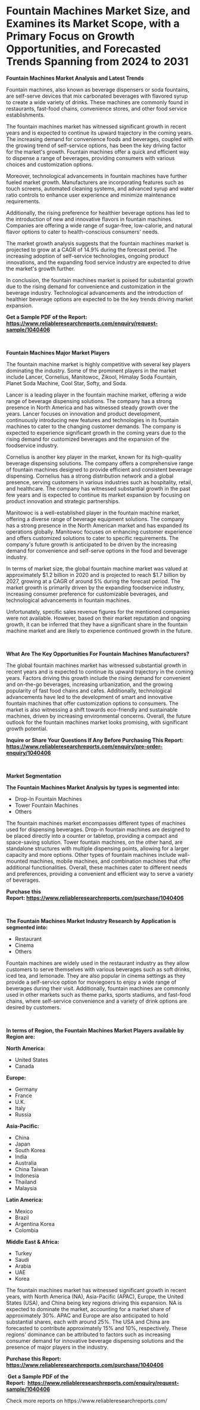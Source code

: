 <p><h1>Fountain Machines Market Size, and Examines its Market Scope, with a Primary Focus on Growth Opportunities, and Forecasted Trends Spanning from 2024 to 2031</h1></p><p><strong>Fountain Machines Market Analysis and Latest Trends</strong></p>
<p><p>Fountain machines, also known as beverage dispensers or soda fountains, are self-serve devices that mix carbonated beverages with flavored syrup to create a wide variety of drinks. These machines are commonly found in restaurants, fast-food chains, convenience stores, and other food service establishments.</p><p>The fountain machines market has witnessed significant growth in recent years and is expected to continue its upward trajectory in the coming years. The increasing demand for convenience foods and beverages, coupled with the growing trend of self-service options, has been the key driving factor for the market's growth. Fountain machines offer a quick and efficient way to dispense a range of beverages, providing consumers with various choices and customization options.</p><p>Moreover, technological advancements in fountain machines have further fueled market growth. Manufacturers are incorporating features such as touch screens, automated cleaning systems, and advanced syrup and water ratio controls to enhance user experience and minimize maintenance requirements.</p><p>Additionally, the rising preference for healthier beverage options has led to the introduction of new and innovative flavors in fountain machines. Companies are offering a wide range of sugar-free, low-calorie, and natural flavor options to cater to health-conscious consumers' needs.</p><p>The market growth analysis suggests that the fountain machines market is projected to grow at a CAGR of 14.9% during the forecast period. The increasing adoption of self-service technologies, ongoing product innovations, and the expanding food service industry are expected to drive the market's growth further.</p><p>In conclusion, the fountain machines market is poised for substantial growth due to the rising demand for convenience and customization in the beverage industry. Technological advancements and the introduction of healthier beverage options are expected to be the key trends driving market expansion.</p></p>
<p><strong>Get a Sample PDF of the Report:&nbsp; <a href="https://www.reliableresearchreports.com/enquiry/request-sample/1040406">https://www.reliableresearchreports.com/enquiry/request-sample/1040406</a></strong></p>
<p>&nbsp;</p>
<p><strong>Fountain Machines Major Market Players</strong></p>
<p><p>The fountain machine market is highly competitive with several key players dominating the industry. Some of the prominent players in the market include Lancer, Cornelius, Manitowoc, Zikool, Himalay Soda Fountain, Planet Soda Machine, Cool Star, Softy, and Soda.</p><p>Lancer is a leading player in the fountain machine market, offering a wide range of beverage dispensing solutions. The company has a strong presence in North America and has witnessed steady growth over the years. Lancer focuses on innovation and product development, continuously introducing new features and technologies in its fountain machines to cater to the changing customer demands. The company is expected to experience significant growth in the coming years due to the rising demand for customized beverages and the expansion of the foodservice industry.</p><p>Cornelius is another key player in the market, known for its high-quality beverage dispensing solutions. The company offers a comprehensive range of fountain machines designed to provide efficient and consistent beverage dispensing. Cornelius has a strong distribution network and a global presence, serving customers in various industries such as hospitality, retail, and healthcare. The company has witnessed substantial growth in the past few years and is expected to continue its market expansion by focusing on product innovation and strategic partnerships.</p><p>Manitowoc is a well-established player in the fountain machine market, offering a diverse range of beverage equipment solutions. The company has a strong presence in the North American market and has expanded its operations globally. Manitowoc focuses on enhancing customer experience and offers customized solutions to cater to specific requirements. The company's future growth is anticipated to be driven by the increasing demand for convenience and self-serve options in the food and beverage industry.</p><p>In terms of market size, the global fountain machine market was valued at approximately $1.2 billion in 2020 and is projected to reach $1.7 billion by 2027, growing at a CAGR of around 5% during the forecast period. The market growth is primarily driven by the expanding foodservice industry, increasing consumer preference for customizable beverages, and technological advancements in fountain machines.</p><p>Unfortunately, specific sales revenue figures for the mentioned companies were not available. However, based on their market reputation and ongoing growth, it can be inferred that they have a significant share in the fountain machine market and are likely to experience continued growth in the future.</p></p>
<p>&nbsp;</p>
<p><strong>What Are The Key Opportunities For Fountain Machines Manufacturers?</strong></p>
<p><p>The global fountain machines market has witnessed substantial growth in recent years and is expected to continue its upward trajectory in the coming years. Factors driving this growth include the rising demand for convenient and on-the-go beverages, increasing urbanization, and the growing popularity of fast food chains and cafes. Additionally, technological advancements have led to the development of smart and innovative fountain machines that offer customization options to consumers. The market is also witnessing a shift towards eco-friendly and sustainable machines, driven by increasing environmental concerns. Overall, the future outlook for the fountain machines market looks promising, with significant growth potential.</p></p>
<p><strong>Inquire or Share Your Questions If Any Before Purchasing This Report: <a href="https://www.reliableresearchreports.com/enquiry/pre-order-enquiry/1040406">https://www.reliableresearchreports.com/enquiry/pre-order-enquiry/1040406</a></strong></p>
<p>&nbsp;</p>
<p><strong>Market Segmentation</strong></p>
<p><strong>The Fountain Machines Market Analysis by types is segmented into:</strong></p>
<p><ul><li>Drop-In Fountain Machines</li><li>Tower Fountain Machines</li><li>Others</li></ul></p>
<p><p>The fountain machines market encompasses different types of machines used for dispensing beverages. Drop-in fountain machines are designed to be placed directly into a counter or tabletop, providing a compact and space-saving solution. Tower fountain machines, on the other hand, are standalone structures with multiple dispensing points, allowing for a larger capacity and more options. Other types of fountain machines include wall-mounted machines, mobile machines, and combination machines that offer additional functionalities. Overall, these machines cater to different needs and preferences, providing a convenient and efficient way to serve a variety of beverages.</p></p>
<p><strong>Purchase this Report:&nbsp;<a href="https://www.reliableresearchreports.com/purchase/1040406">https://www.reliableresearchreports.com/purchase/1040406</a></strong></p>
<p>&nbsp;</p>
<p><strong>The Fountain Machines Market Industry Research by Application is segmented into:</strong></p>
<p><ul><li>Restaurant</li><li>Cinema</li><li>Others</li></ul></p>
<p><p>Fountain machines are widely used in the restaurant industry as they allow customers to serve themselves with various beverages such as soft drinks, iced tea, and lemonade. They are also popular in cinema settings as they provide a self-service option for moviegoers to enjoy a wide range of beverages during their visit. Additionally, fountain machines are commonly used in other markets such as theme parks, sports stadiums, and fast-food chains, where self-service convenience and a variety of drink options are desired by customers.</p></p>
<p>&nbsp;</p>
<p><strong>In terms of Region, the Fountain Machines Market Players available by Region are:</strong></p>
<p>
    <p> <strong> North America: </strong>
        <ul>
            <li>United States</li>
            <li>Canada</li>
        </ul>
        </p> 
    <p> <strong> Europe: </strong>
        <ul>
            <li>Germany</li>
            <li>France</li>
            <li>U.K.</li>
            <li>Italy</li>
            <li>Russia</li>
        </ul>
        </p> 
    <p> <strong> Asia-Pacific: </strong>
        <ul>
            <li>China</li>
            <li>Japan</li>
            <li>South Korea</li>
            <li>India</li>
            <li>Australia</li>
            <li>China Taiwan</li>
            <li>Indonesia</li>
            <li>Thailand</li>
            <li>Malaysia</li>
        </ul>
        </p> 
    <p> <strong> Latin America: </strong>
        <ul>
            <li>Mexico</li>
            <li>Brazil</li>
            <li>Argentina Korea</li>
            <li>Colombia</li>
        </ul>
        </p> 
    <p> <strong> Middle East & Africa: </strong>
        <ul>
            <li>Turkey</li>
            <li>Saudi</li>
            <li>Arabia</li>
            <li>UAE</li>
            <li>Korea</li>
        </ul>
    </p>
    </p>
<p><p>The fountain machines market has witnessed significant growth in recent years, with North America (NA), Asia-Pacific (APAC), Europe, the United States (USA), and China being key regions driving this expansion. NA is expected to dominate the market, accounting for a market share of approximately 30%. APAC and Europe are also anticipated to hold substantial shares, each with around 25%. The USA and China are forecasted to contribute approximately 15% and 10%, respectively. These regions' dominance can be attributed to factors such as increasing consumer demand for innovative beverage dispensing solutions and the presence of major players in the industry.</p></p>
<p><strong>Purchase this Report: <a href="https://www.reliableresearchreports.com/purchase/1040406">https://www.reliableresearchreports.com/purchase/1040406</a></strong></p>
<p>&nbsp;<strong>Get a Sample PDF of the Report:&nbsp;&nbsp;<a href="https://www.reliableresearchreports.com/enquiry/request-sample/1040406">https://www.reliableresearchreports.com/enquiry/request-sample/1040406</a></strong></p>
<p><strong></strong></p>
<p>Check more reports on https://www.reliableresearchreports.com/</p>